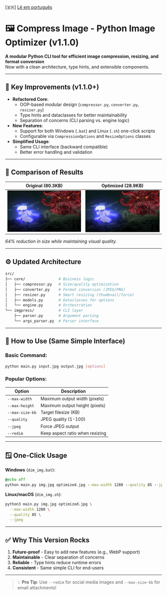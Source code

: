 [🇧🇷] [Lê em português](README.pt.md)

# 🖼️ Compress Image - Python Image Optimizer (v1.1.0)

**A modular Python CLI tool for efficient image compression, resizing, and format conversion**  
Now with a clean architecture, type hints, and extensible components.

---

## 🚀 Key Improvements (v1.1.0+)
- **Refactored Core**:
  - OOP-based modular design (`compressor.py`, `converter.py`, `resizer.py`)
  - Type hints and dataclasses for better maintainability
  - Separation of concerns (CLI parsing vs. engine logic)
- **New Features**:
  - Support for both Windows (`.bat`) and Linux (`.sh`) one-click scripts
  - Configurable via `CompressionOptions` and `ResizeOptions` classes
- **Simplified Usage**:
  - Same CLI interface (backward compatible)
  - Better error handling and validation

---

## 📸 Comparison of Results

| Original (80.3KB) | Optimized (28.9KB) |
|------------------|-------------------|
| <img src="./assets/img.jpeg" width="300"> | <img src="./assets/reduced_image.jpeg" width="300"> |

*64% reduction in size while maintaining visual quality.*

---

## ⚙️ Updated Architecture
```bash
src/
├── core/               # Business logic
│   ├── compressor.py   # Size/quality optimization
│   ├── converter.py    # Format conversion (JPEG/PNG)
│   ├── resizer.py      # Smart resizing (thumbnail/force)
│   ├── models.py       # Dataclasses for options
│   └── engine.py       # Orchestration
└── imgpress/           # CLI layer
    ├── parser.py       # Argument parsing
    └── args_parser.py  # Parser interface
```

---

## 🧾 How to Use (Same Simple Interface)

### Basic Command:
```bash
python main.py input.jpg output.jpg [options]
```

### Popular Options:
| Option          | Description                          |
|-----------------|--------------------------------------|
| `--max-width`   | Maximum output width (pixels)        |
| `--max-height`  | Maximum output height (pixels)       |
| `--max-size-kb` | Target filesize (KB)                 |
| `--quality`     | JPEG quality (1-100)                 |
| `--jpeg`        | Force JPEG output                    |
| `--redim`       | Keep aspect ratio when resizing      |

---

## 🪟 One-Click Usage
**Windows** (`dim_img.bat`):
```bat
@echo off
python main.py img.jpg optimized.jpg --max-width 1280 --quality 85 --jpeg
```

**Linux/macOS** (`dim_img.sh`):
```bash
python3 main.py img.jpg optimized.jpg \
  --max-width 1280 \
  --quality 85 \
  --jpeg
```

---

## ✅ Why This Version Rocks
1. **Future-proof** - Easy to add new features (e.g., WebP support)
2. **Maintainable** - Clear separation of concerns
3. **Reliable** - Type hints reduce runtime errors
4. **Consistent** - Same simple CLI for end-users

---

> 💡 **Pro Tip**: Use `--redim` for social media images and `--max-size-kb` for email attachments!